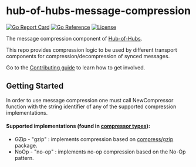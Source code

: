 [comment]: # ( Copyright Contributors to the Open Cluster Management project )

# hub-of-hubs-message-compression

[![Go Report Card](https://goreportcard.com/badge/github.com/stolostron/hub-of-hubs-message-compression)](https://goreportcard.com/report/github.com/stolostron/hub-of-hubs-message-compression)
[![Go Reference](https://pkg.go.dev/badge/github.com/stolostron/hub-of-hubs-message-compression.svg)](https://pkg.go.dev/github.com/stolostron/hub-of-hubs-message-compression)
[![License](https://img.shields.io/github/license/stolostron/hub-of-hubs-message-compression)](/LICENSE)

The message compression component of [Hub-of-Hubs](https://github.com/stolostron/hub-of-hubs).

This repo provides compression logic to be used by different transport components for compression/decompression of synced messages.

Go to the [Contributing guide](CONTRIBUTING.md) to learn how to get involved.

## Getting Started

In order to use message compression one must call NewCompressor function with the string identifier of any of the supported compression implementations.

#### Supported implementations (found in [compressor types](https://github.com/stolostron/hub-of-hubs-message-compression/blob/main/compressor.go#L16)):

- GZip - "gzip" : implements compression based on [compress/gzip](https://pkg.go.dev/compress/gzip) package.
- NoOp - "no-op" : implements no-op compression based on the No-Op pattern.
